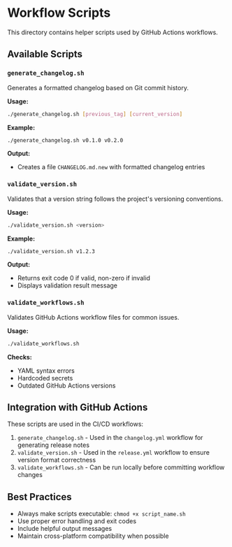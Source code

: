 # Workflow Scripts

This directory contains helper scripts used by GitHub Actions workflows.

## Available Scripts

### `generate_changelog.sh`

Generates a formatted changelog based on Git commit history.

**Usage:**
```bash
./generate_changelog.sh [previous_tag] [current_version]
```

**Example:**
```bash
./generate_changelog.sh v0.1.0 v0.2.0
```

**Output:**
- Creates a file `CHANGELOG.md.new` with formatted changelog entries

### `validate_version.sh`

Validates that a version string follows the project's versioning conventions.

**Usage:**
```bash
./validate_version.sh <version>
```

**Example:**
```bash
./validate_version.sh v1.2.3
```

**Output:**
- Returns exit code 0 if valid, non-zero if invalid
- Displays validation result message

### `validate_workflows.sh`

Validates GitHub Actions workflow files for common issues.

**Usage:**
```bash
./validate_workflows.sh
```

**Checks:**
- YAML syntax errors
- Hardcoded secrets
- Outdated GitHub Actions versions

## Integration with GitHub Actions

These scripts are used in the CI/CD workflows:

1. `generate_changelog.sh` - Used in the `changelog.yml` workflow for generating release notes
2. `validate_version.sh` - Used in the `release.yml` workflow to ensure version format correctness
3. `validate_workflows.sh` - Can be run locally before committing workflow changes

## Best Practices

- Always make scripts executable: `chmod +x script_name.sh`
- Use proper error handling and exit codes
- Include helpful output messages
- Maintain cross-platform compatibility when possible
